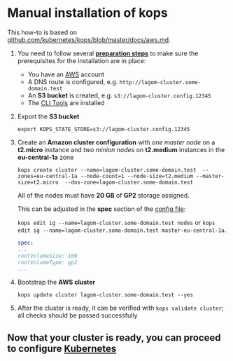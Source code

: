 # Manual installation of kops

<!--- Does it need?
    for [config based][kops-config] or [ansible][ansible] bootstraps read the prementioned docs
-->

This how-to is based on [github.com/kubernetes/kops/blob/master/docs/aws.md][git-kops-guide].

1. You need to follow several **[preparation steps][aws-config]** to make sure the prerequisites for the installation are in place:

    - You have an [AWS][aws] account
    - A DNS route is configured, e.g. `http://lagom-cluster.some-domain.test`
    - An **S3 bucket** is created, e.g. `s3://lagom-cluster.config.12345`
    - The [CLI Tools][cli-tools] are installed

1. Export the **S3 bucket**

    ```shell
    export KOPS_STATE_STORE=s3://lagom-cluster.config.12345
    ```

1. Create an **Amazon cluster configuration** with *one master node* on a **t2.micro** instance and *two minion nodes* on **t2.medium** instances in the **eu-central-1a** zone

    ```shell
    kops create cluster --name=lagom-cluster.some-domain.test  --zones=eu-central-1a --node-count=1 --node-size=t2.medium --master-     size=t2.micro  --dns-zone=lagom-cluster.some-domain.test
    ```

    All of the nodes must have **20 GB** of **GP2** storage assigned.

    This can be adjusted in the **spec** section of the [config file][kops-config-file]:
    
    `kops edit ig --name=lagom-cluster.some-domain.test nodes`
    or
    `kops edit ig --name=lagom-cluster.some-domain.test master-eu-central-1a`.

    ```yaml
    spec:
    ...
    rootVolumeSize: 100
    rootVolumeType: gp2
    ...
    ```

1. Bootstrap the **AWS cluster**

    ```shell
    kops update cluster lagom-cluster.some-domain.test --yes
    ```

1. After the cluster is ready, it can be verified with `kops validate cluster`; all checks should be passed successfully

## Now that your cluster is ready, you can proceed to configure [Kubernetes][kubernetes]

[git-kops-guide]: https://github.com/kubernetes/kops/blob/master/docs/aws.md
[aws-config]: aws.md
[aws]: https://console.aws.amazon.com
[cli-tools]: cli-tools.md
[kubernetes]: kubernetes.md
[ansible]: ansible.md
[kops-config-file]: ../kube/manuell/kops/config.yaml

[kops-config]: kops-config.md
